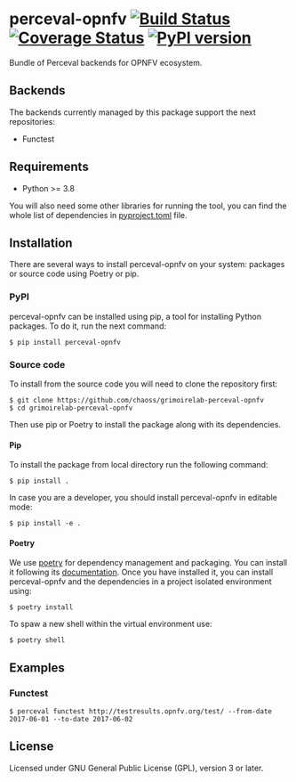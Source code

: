 # perceval-opnfv [![Build Status](https://github.com/chaoss/grimoirelab-perceval-opnfv/workflows/tests/badge.svg)](https://github.com/chaoss/grimoirelab-perceval-opnfv/actions?query=workflow:tests+branch:master+event:push) [![Coverage Status](https://img.shields.io/coveralls/chaoss/grimoirelab-perceval-opnfv.svg)](https://coveralls.io/r/chaoss/grimoirelab-perceval-opnfv?branch=master)  [![PyPI version](https://badge.fury.io/py/perceval-opnfv.svg)](https://badge.fury.io/py/perceval-opnfv)

Bundle of Perceval backends for OPNFV ecosystem.

## Backends

The backends currently managed by this package support the next repositories:

* Functest

## Requirements

 * Python >= 3.8

You will also need some other libraries for running the tool, you can find the
whole list of dependencies in [pyproject.toml](pyproject.toml) file.

## Installation

There are several ways to install perceval-opnfv on your system: packages or source 
code using Poetry or pip.

### PyPI

perceval-opnfv can be installed using pip, a tool for installing Python packages. 
To do it, run the next command:
```
$ pip install perceval-opnfv
```

### Source code

To install from the source code you will need to clone the repository first:
```
$ git clone https://github.com/chaoss/grimoirelab-perceval-opnfv
$ cd grimoirelab-perceval-opnfv
```

Then use pip or Poetry to install the package along with its dependencies.

#### Pip
To install the package from local directory run the following command:
```
$ pip install .
```
In case you are a developer, you should install perceval-opnfv in editable mode:
```
$ pip install -e .
```

#### Poetry
We use [poetry](https://python-poetry.org/) for dependency management and 
packaging. You can install it following its [documentation](https://python-poetry.org/docs/#installation).
Once you have installed it, you can install perceval-opnfv and the dependencies in 
a project isolated environment using:
```
$ poetry install
```
To spaw a new shell within the virtual environment use:
```
$ poetry shell
```

## Examples

### Functest

```
$ perceval functest http://testresults.opnfv.org/test/ --from-date 2017-06-01 --to-date 2017-06-02
```

## License

Licensed under GNU General Public License (GPL), version 3 or later.
